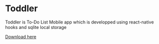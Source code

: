 # Toddler

Toddler is To-Do List Mobile app which is developped using react-native hooks and sqlite local storage



<a href="data:application/octet-stream,DATA" download="Toddler/Apk/Toddler.apk">Download here</a>
